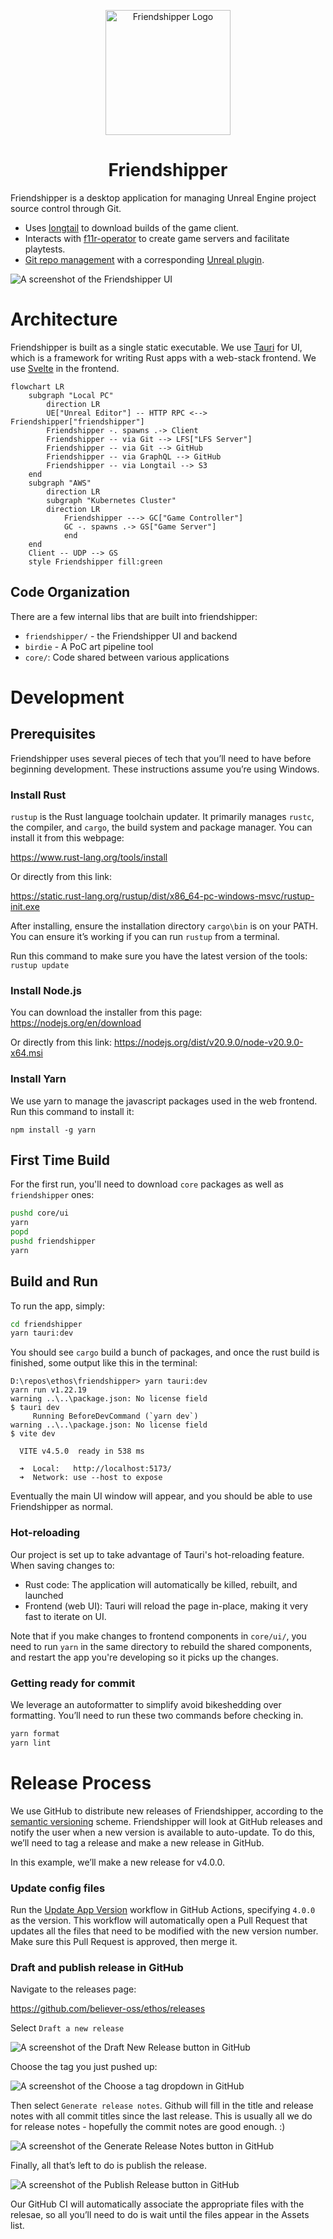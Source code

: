 <p align="center">
  <img src="docs/assets/logo-300.png" alt="Friendshipper Logo" width="200" />
</p>
<h1 align='center'>Friendshipper</h1>

Friendshipper is a desktop application for managing Unreal Engine project source control through Git.

- Uses [longtail](https://github.com/DanEngelbrecht/golongtail) to download builds of the game client.
- Interacts with [f11r-operator](https://github.com/believer-oss/f11r-operator) to create game servers and facilitate
  playtests.
- [Git repo management](docs/sourcecontrol.md) with a corresponding [Unreal plugin](https://github.com/believer-oss/FriendshipperSourceControl).

![A screenshot of the Friendshipper UI](docs/assets/ui-screenshot.png)

# Architecture

Friendshipper is built as a single static executable. We use [Tauri](https://tauri.app/) for UI, which is a framework
for writing Rust apps with a web-stack frontend. We use [Svelte](https://svelte.dev/) in the frontend.

```mermaid
flowchart LR
	subgraph "Local PC"
		direction LR
		UE["Unreal Editor"] -- HTTP RPC <--> Friendshipper["friendshipper"]
		Friendshipper -. spawns .-> Client
		Friendshipper -- via Git --> LFS["LFS Server"]
		Friendshipper -- via Git --> GitHub
		Friendshipper -- via GraphQL --> GitHub
		Friendshipper -- via Longtail --> S3
	end
	subgraph "AWS"
		direction LR
		subgraph "Kubernetes Cluster"
		direction LR
       		Friendshipper ---> GC["Game Controller"]
       		GC -. spawns .-> GS["Game Server"]
        	end
	end
    Client -- UDP --> GS
    style Friendshipper fill:green
```

## Code Organization

There are a few internal libs that are built into friendshipper:

- `friendshipper/` - the Friendshipper UI and backend
- `birdie` - A PoC art pipeline tool
- `core/`: Code shared between various applications

# Development

## Prerequisites

Friendshipper uses several pieces of tech that you’ll need to have before beginning development. These instructions
assume you’re using Windows.

### Install Rust

`rustup` is the Rust language toolchain updater. It primarily manages `rustc`, the compiler, and `cargo`, the build
system and package manager. You can install it from this webpage:

https://www.rust-lang.org/tools/install

Or directly from this link:

https://static.rust-lang.org/rustup/dist/x86_64-pc-windows-msvc/rustup-init.exe

After installing, ensure the installation directory `cargo\bin` is on your PATH. You can ensure it’s working if you can
run `rustup` from a terminal.

Run this command to make sure you have the latest version of the tools: `rustup update`

### Install Node.js

You can download the installer from this page: https://nodejs.org/en/download

Or directly from this link: https://nodejs.org/dist/v20.9.0/node-v20.9.0-x64.msi

### Install Yarn

We use yarn to manage the javascript packages used in the web frontend. Run this command to install it:

`npm install -g yarn`

## First Time Build

For the first run, you'll need to download `core` packages as well as `friendshipper` ones:

```bash
pushd core/ui
yarn
popd
pushd friendshipper
yarn
```

## Build and Run

To run the app, simply:

```bash
cd friendshipper
yarn tauri:dev
```

You should see `cargo` build a bunch of packages, and once the rust build is finished, some output like this in the
terminal:

```
D:\repos\ethos\friendshipper> yarn tauri:dev
yarn run v1.22.19
warning ..\..\package.json: No license field
$ tauri dev
     Running BeforeDevCommand (`yarn dev`)
warning ..\..\package.json: No license field
$ vite dev

  VITE v4.5.0  ready in 538 ms

  ➜  Local:   http://localhost:5173/
  ➜  Network: use --host to expose
```

Eventually the main UI window will appear, and you should be able to use Friendshipper as normal.

### Hot-reloading

Our project is set up to take advantage of Tauri's hot-reloading feature. When saving changes to:

- Rust code: The application will automatically be killed, rebuilt, and launched
- Frontend (web UI): Tauri will reload the page in-place, making it very fast to iterate on UI.

Note that if you make changes to frontend components in `core/ui/`, you need to run `yarn` in the same directory to
rebuild the shared components, and restart the app you're developing so it picks up the changes.

### Getting ready for commit

We leverage an autoformatter to simplify avoid bikeshedding over formatting. You’ll need to run these two commands
before checking in.

```bash
yarn format
yarn lint
```

# Release Process

We use GitHub to distribute new releases of Friendshipper, according to the [semantic versioning](https://semver.org/)
scheme. Friendshipper will look at GitHub releases and notify the user when a new version is available to auto-update.
To do this, we’ll need to tag a release and make a new release in GitHub.

In this example, we’ll make a new release for v4.0.0.

### Update config files

Run the [Update App Version](https://github.com/believer-oss/friendshipper/actions/workflows/release.yml) workflow in
GitHub Actions, specifying `4.0.0` as the version. This workflow will automatically open a Pull Request that updates all
the files that need to be modified with the new version number. Make sure this Pull Request is approved, then merge it.

### Draft and publish release in GitHub

Navigate to the releases page:

https://github.com/believer-oss/ethos/releases

Select `Draft a new release`

![A screenshot of the Draft New Release button in GitHub](docs/assets/release-1.png)

Choose the tag you just pushed up:

![A screenshot of the Choose a tag dropdown in GitHub](docs/assets/release-2.png)

Then select `Generate release notes`. Github will fill in the title and release notes with all commit titles since the
last release. This is usually all we do for release notes - hopefully the commit notes are good enough. :)

![A screenshot of the Generate Release Notes button in GitHub](docs/assets/release-3.png)

Finally, all that’s left to do is publish the release.

![A screenshot of the Publish Release button in GitHub](docs/assets/release-4.png)

Our GitHub CI will automatically associate the appropriate files with the relesae, so all you’ll need to do is wait
until the files appear in the Assets list.
